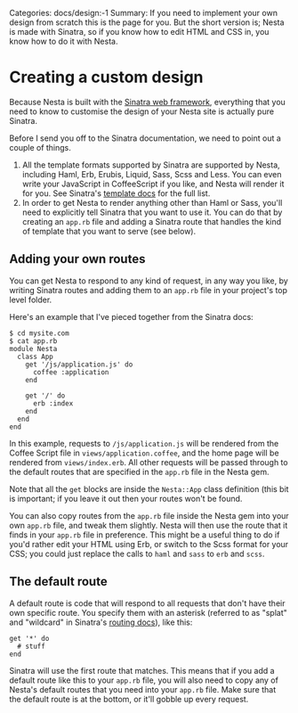 Categories: docs/design:-1
Summary: If you need to implement your own design from scratch this is the page for you. But the short version is; Nesta is made with Sinatra, so if you know how to edit HTML and CSS in, you know how to do it with Nesta.

# Creating a custom design

Because Nesta is built with the [Sinatra web framework][sinatra],
everything that you need to know to customise the design of your Nesta
site is actually pure Sinatra.

Before I send you off to the Sinatra documentation, we need to point out
a couple of things.

 1. All the template formats supported by Sinatra are supported by
    Nesta, including Haml, Erb, Erubis, Liquid, Sass, Scss and Less. You
    can even write your JavaScript in CoffeeScript if you like, and
    Nesta will render it for you. See Sinatra's [template
    docs][template-docs] for the full list.
 2. In order to get Nesta to render anything other than Haml or Sass,
    you'll need to explicitly tell Sinatra that you want to use it. You
    can do that by creating an `app.rb` file and adding a Sinatra route
    that handles the kind of template that you want to serve (see
    below).

## Adding your own routes

You can get Nesta to respond to any kind of request, in any way you
like, by writing Sinatra routes and adding them to an `app.rb` file in
your project's top level folder.

Here's an example that I've pieced together from the Sinatra docs:

    $ cd mysite.com
    $ cat app.rb
    module Nesta
      class App
        get '/js/application.js' do
          coffee :application
        end

        get '/' do
          erb :index
        end
      end
    end

In this example, requests to `/js/application.js` will be rendered from
the Coffee Script file in `views/application.coffee`, and the home page
will be rendered from `views/index.erb`. All other requests will be
passed through to the default routes that are specified in the `app.rb`
file in the Nesta gem.

Note that all the `get` blocks are inside the `Nesta::App` class
definition (this bit is important; if you leave it out then your routes
won't be found.

You can also copy routes from the `app.rb` file inside the Nesta gem
into your own `app.rb` file, and tweak them slightly.  Nesta will then
use the route that it finds in your `app.rb` file in preference. This
might be a useful thing to do if you'd rather edit your HTML using Erb,
or switch to the Scss format for your CSS; you could just replace the
calls to `haml` and `sass` to `erb` and `scss`.

## The default route

A default route is code that will respond to all requests that don't
have their own specific route. You specify them with an asterisk
(referred to as "splat" and "wildcard" in Sinatra's [routing
docs][route-docs]), like this:

    get '*' do
      # stuff
    end

Sinatra will use the first route that matches. This means that if you
add a default route like this to your `app.rb` file, you will also need
to copy any of Nesta's default routes that you need into your `app.rb`
file. Make sure that the default route is at the bottom, or it'll gobble
up every request.

[sinatra]: http://www.sinatrarb.com
[template-docs]: http://www.sinatrarb.com/intro.html#Views%20/%20Templates
[route-docs]: http://www.sinatrarb.com/intro.html#Routes
